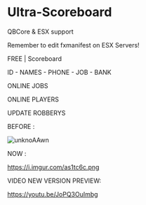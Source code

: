 # Ultra-Scoreboard

QBCore & ESX support

Remember to edit fxmanifest on ESX Servers!

FREE | Scoreboard
 
ID - NAMES - PHONE - JOB - BANK

ONLINE JOBS

ONLINE PLAYERS

UPDATE ROBBERYS

BEFORE : 

![unknoAAwn](https://user-images.githubusercontent.com/86611932/192689145-d85d967e-447b-4ad6-bf76-ccc7b8599a64.png)
 
NOW :

https://i.imgur.com/as1tc6c.png


VIDEO NEW VERSION PREVIEW:

https://youtu.be/JoPQ3OuImbg

